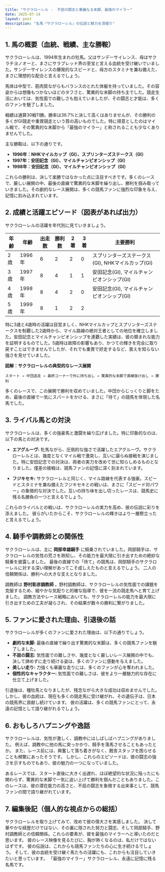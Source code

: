 ```yaml
---
title: "サクラローレル -  不屈の闘志と華麗なる末脚、最強のマイラー"
date: 2025-07-14
layout: post
description: "名馬『サクラローレル』の伝説と魅力を深堀り"
---
```


## 1. 馬の概要（血統、戦績、主な勝鞍）

サクラローレルは、1994年生まれの牡馬。父はサンデーサイレンス、母はサクラチヨノオーと、まさにサラブレッド界の至宝と言える血統を受け継いでいました。サンデーサイレンスの爆発的なスピードと、母方のスタミナを兼ね備えた、まさに理想的な配合と言えるでしょう。  

馬体は中型で、筋肉質ながらもバランスのとれた体躯を持っていました。その容姿からは想像もつかないほどのタフさと、驚異的な末脚の持ち主でした。競走生活においては、気性面での難しさも抱えていましたが、その闘志と才能は、多くのファンを魅了しました。

戦績は通算30戦11勝。勝率は36.7%と決して高くはありませんが、その勝利の多くがGI競走や重賞競走という質の高いものでした。特に得意としたのはマイル戦で、その驚異的な末脚から「最強のマイラー」と称されることも少なくありませんでした。

主な勝鞍は、以下の通りです。

* **1996年：NHKマイルカップ（GI）、スプリンターズステークス（GI）**
* **1997年：安田記念（GI）、マイルチャンピオンシップ（GI）**
* **1998年：安田記念（GI）、マイルチャンピオンシップ（GI）**


これらの勝利は、決して楽勝ではなかった点に注目すべきです。多くのレースで、厳しい展開の中、最後の直線で驚異的な末脚を繰り出し、勝利を掴み取っていきました。その劇的なレース展開は、多くの競馬ファンに強烈な印象を与え、記憶に刻み込まれています。


## 2. 成績と活躍エピソード（図表があれば出力）

サクラローレルの活躍を年代別に見ていきましょう。

| 年齢 | 年齢 | 出走数 | 勝利数 | 2着 | 3着 | 主要勝利 |
|---|---|---|---|---|---|---|
| 2歳 | 1996年 | 6 | 2 | 2 | 0 | スプリンターズステークス(GI), NHKマイルカップ(GI) |
| 3歳 | 1997年 | 8 | 4 | 1 | 1 | 安田記念(GI), マイルチャンピオンシップ(GI)|
| 4歳 | 1998年 | 8 | 4 | 2 | 0 | 安田記念(GI), マイルチャンピオンシップ(GI)|
| 5歳 | 1999年 | 8 | 1 | 2 | 2 |  |


特に3歳と4歳時の活躍は目覚ましく、NHKマイルカップとスプリンターズステークスを制覇した2歳時から、マイル路線の絶対王者としての地位を確立しました。安田記念とマイルチャンピオンシップを連覇した実績は、彼の類まれな能力を証明するものでした。5歳時は故障の影響もあり、かつての輝きを完全に取り戻すことはできませんでしたが、それでも重賞で好走するなど、衰えを知らない強さを見せていました。


**図解：サクラローレルの典型的なレース展開**

```
スタート → 中団追走 → 最終コーナーで外に持ち出し → 驚異的な末脚で直線抜け出し → 勝利
```

多くのレースで、この展開で勝利を収めていました。中団からじっくりと脚をため、最後の直線で一気にスパートをかける、まさに「待て」の競馬を体現した名馬でした。


## 3. ライバル馬との対決

サクラローレルは、多くの強豪馬と激闘を繰り広げました。特に印象的なのは、以下の馬との対決です。

* **エアグルーヴ:**  牝馬ながら、圧倒的な強さで活躍したエアグルーヴ。サクラローレルとは、幾度となくマイル戦で激突し、互いに譲らぬ接戦を演じました。特に安田記念での対決は、両者の実力を改めて世に知らしめるものとなりました。僅差の接戦は、競馬ファンの記憶に深く刻まれています。

* **フジキセキ:**  サクラローレルと同じく、マイル路線を代表する強豪。スピードとスタミナを兼ね備えたフジキセキとの戦いは、まさに「スピード対パワー」の象徴的な対決でした。互いの持ち味を出し切ったレースは、競馬史に残る名勝負の一つと言えるでしょう。

これらのライバルとの戦いは、サクラローレルの実力を高め、彼の伝説に彩りを添えました。  彼らがいたからこそ、サクラローレルの輝きはより一層際立ったと言えるでしょう。


## 4. 騎手や調教師との関係性

サクラローレルは、主に **岡部幸雄騎手** に騎乗されていました。岡部騎手は、サクラローレルの気性の荒さを熟知し、その能力を最大限に引き出すための絶妙な騎乗を披露しました。  最後の直線での「待て」の競馬は、岡部騎手のサクラローレルに対する深い理解があってこそ成しえたものと言えるでしょう。  二人の信頼関係は、勝利への大きな支えとなりました。

調教師は **野村彰彦調教師** 。野村調教師は、サクラローレルの気性面での課題を克服するため、細やかな気配りと的確な指導で、彼を一流の競走馬へと育て上げました。  調教方法やレース戦略においても、サクラローレルの能力を最大限に引き出すための工夫が凝らされ、その結果が数々の勝利に繋がりました。


## 5. ファンに愛された理由、引退後の話

サクラローレルが多くのファンに愛された理由は、以下の通りでしょう。

* **劇的な末脚:**  最後の直線で繰り出す驚異的な末脚は、多くの競馬ファンを魅了しました。
* **不屈の闘志:**  気性面での難しさや、幾度となく厳しいレース展開の中でも、決して諦めずに走り続ける姿は、多くのファンに感動を与えました。
* **美しい走り:**  力強くも華麗な走りには、多くのファンが心を奪われました。
* **個性的なキャラクター:**  気性面での難しさは、彼をより一層魅力的な存在に仕立て上げました。


引退後は、種牡馬となりましたが、残念ながら大きな成功は収めませんでした。しかし、彼の血統は、現在も多くの競走馬に受け継がれ、その遺伝子は、日本の競馬界に貢献し続けています。  彼の活躍は、多くの競馬ファンにとって、永遠の記憶として語り継がれるでしょう。


## 6. おもしろハプニングや逸話

サクラローレルは、気性が激しく、調教中にはしばしばハプニングがありました。  例えば、調教中に他の馬に突っかかり、騎手を落馬させることもあったとか。  また、レース前には、興奮して落ち着きがなく、厩舎スタッフを困らせることも頻繁にあったそうです。  しかし、これらのエピソードは、彼の闘志の強さを示すものでもあり、彼の魅力の一つになっていました。


あるレースでは、スタート直後に大きく出遅れ、ほぼ絶望的な状況に陥ったにも関わらず、驚異的な末脚で一気に追い上げて勝利を掴んだこともありました。このレースは、彼の潜在能力の高さと、不屈の闘志を象徴する出来事として、競馬ファンの間で語り継がれています。


## 7. 編集後記（個人的な視点からの総括）

サクラローレルを取り上げてみて、改めて彼の偉大さを実感しました。  決して華やかな経歴だけではない、その裏に隠された努力と闘志、そして岡部騎手、野村調教師との信頼関係。これらの要素が、彼を最強のマイラーへと導いたのだと思います。  彼のレース映像を見るたびに、胸が熱くなるのは、私だけではないはずです。  彼の伝説は、これからも競馬ファンたちの心に生き続けるでしょう。  そして、彼の血統を受け継ぐ馬たちの活躍にも、これからも注目していきたいと思っています。  「最強のマイラー」サクラローレル、永遠に記憶に残る名馬です。
